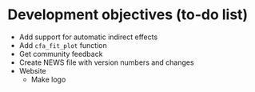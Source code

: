 # Development objectives (to-do list)

- Add support for automatic indirect effects
- Add `cfa_fit_plot` function
- Get community feedback
- Create NEWS file with version numbers and changes
- Website
    - Make logo
